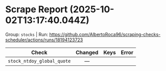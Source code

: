 # Scrape Report (2025-10-02T13:17:40.044Z)

Group: `stocks`  |  Run: https://github.com/AlbertoRoca96/scraping-checks-scheduler/actions/runs/18194123723

| Check | Changed | Keys | Error |
|---|:---:|:--|:--|
| `stock_ntdoy_global_quote` | — |  |  |
